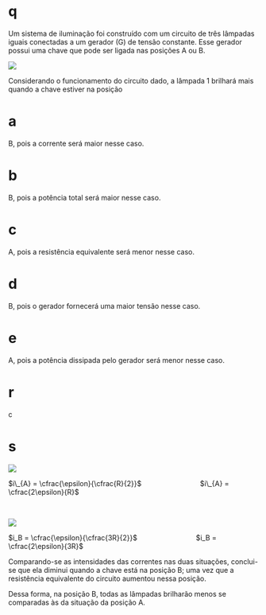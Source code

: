 # q
Um sistema de iluminação foi construído com um circuito de três lâmpadas iguais conectadas a um gerador (G) de tensão constante. Esse gerador possui uma chave que pode ser ligada nas posições A ou B.

![](https://firebasestorage.googleapis.com/v0/b/firebase-enemio.appspot.com/o/questoes%2F310%2Fa8a4eea8-bad4-39a1-1306-656b38499267.png?alt=media\&token=e886ce98-1958-4ce6-a091-251b744210df)

Considerando o funcionamento do circuito dado, a lâmpada 1 brilhará mais quando a chave estiver na posição

# a
B, pois a corrente será maior nesse caso.

# b
B, pois a potência total será maior nesse caso.

# c
A, pois a resistência equivalente será menor nesse caso.

# d
B, pois o gerador fornecerá uma maior tensão nesse caso.

# e
A, pois a potência dissipada pelo gerador será menor nesse caso.

# r
c

# s
![](https://firebasestorage.googleapis.com/v0/b/firebase-enemio.appspot.com/o/questoes%2F310%2Fb0438cd7-dae1-eb61-39a0-a729da0625d1.png?alt=media\&token=c2c8ca82-74d9-4255-8a16-3e584334c929)

$i\_{A} = \cfrac{\epsilon}{\cfrac{R}{2}}$                              $i\_{A} = \cfrac{2\epsilon}{R}$

 

![](https://firebasestorage.googleapis.com/v0/b/firebase-enemio.appspot.com/o/questoes%2F310%2Ffd1746c0-c80b-cc0a-615b-8215dca0999d.png?alt=media\&token=f66ddf77-a52e-4810-b60e-18c8418336e2)

$i_B = \cfrac{\epsilon}{\cfrac{3R}{2}}$                              $i_B = \cfrac{2\epsilon}{3R}$

Comparando-se as intensidades das correntes nas duas situações, conclui-se que ela diminui quando a chave está na posição B; uma vez que a resistência equivalente do circuito aumentou nessa posição.

Dessa forma, na posição B, todas as lâmpadas brilharão menos se comparadas às da situação da posição A.
